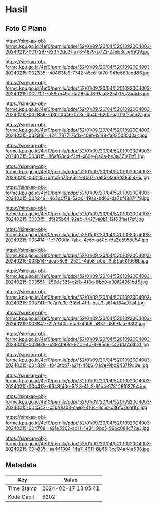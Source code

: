 # Hasil

## Foto C Plano

https://sirekap-obj-formc.kpu.go.id/4ef0/pemilu/pdpr/52/01/09/20/04/5201092004003-20240215-001729--e2342dd2-fa78-4879-b722-2aeb3cce6939.jpg

https://sirekap-obj-formc.kpu.go.id/4ef0/pemilu/pdpr/52/01/09/20/04/5201092004003-20240215-002335--40463fc9-7742-45c6-9f70-941c660edd86.jpg

https://sirekap-obj-formc.kpu.go.id/4ef0/pemilu/pdpr/52/01/09/20/04/5201092004003-20240215-002701--b58bb49c-0a26-4af8-9aa8-25407c78a4d5.jpg

https://sirekap-obj-formc.kpu.go.id/4ef0/pemilu/pdpr/52/01/09/20/04/5201092004003-20240215-002839--d8bc0446-078c-4b4b-b205-aa013f75ce2a.jpg

https://sirekap-obj-formc.kpu.go.id/4ef0/pemilu/pdpr/52/01/09/20/04/5201092004003-20240215-002916--42417877-76fb-40eb-b148-fa825d35d3a4.jpg

https://sirekap-obj-formc.kpu.go.id/4ef0/pemilu/pdpr/52/01/09/20/04/5201092004003-20240215-003015--86af68c4-f2bf-489e-8a6a-be3a371e7cf1.jpg

https://sirekap-obj-formc.kpu.go.id/4ef0/pemilu/pdpr/52/01/09/20/04/5201092004003-20240215-003115--bd1c8a73-e52a-4b67-ae85-8a93d3855495.jpg

https://sirekap-obj-formc.kpu.go.id/4ef0/pemilu/pdpr/52/01/09/20/04/5201092004003-20240215-003249--463c0f78-52b0-49a9-bd69-da7bf48874f9.jpg

https://sirekap-obj-formc.kpu.go.id/4ef0/pemilu/pdpr/52/01/09/20/04/5201092004003-20240215-003315--d5f25b64-92ab-4427-a0b1-12f63faef7ef.jpg

https://sirekap-obj-formc.kpu.go.id/4ef0/pemilu/pdpr/52/01/09/20/04/5201092004003-20240215-003414--1e77000a-7abc-4c6c-a60c-fda2e5958d54.jpg

https://sirekap-obj-formc.kpu.go.id/4ef0/pemilu/pdpr/52/01/09/20/04/5201092004003-20240215-003514--dca58c8f-2522-4db8-b0bf-3a56a501066b.jpg

https://sirekap-obj-formc.kpu.go.id/4ef0/pemilu/pdpr/52/01/09/20/04/5201092004003-20240215-003551--256dc325-c2fb-4f8d-8bb0-a30f24961bd5.jpg

https://sirekap-obj-formc.kpu.go.id/4ef0/pemilu/pdpr/52/01/09/20/04/5201092004003-20240215-003741--1e7a7e3e-3f6d-4ffb-baa3-a614d64a07a4.jpg

https://sirekap-obj-formc.kpu.go.id/4ef0/pemilu/pdpr/52/01/09/20/04/5201092004003-20240215-003841--2f7e140c-efa6-4db6-a837-d86e1aa763f2.jpg

https://sirekap-obj-formc.kpu.go.id/4ef0/pemilu/pdpr/52/01/09/20/04/5201092004003-20240215-003938--b894b99d-82c1-4c78-85d9-c47b1a7a8b8f.jpg

https://sirekap-obj-formc.kpu.go.id/4ef0/pemilu/pdpr/52/01/09/20/04/5201092004003-20240215-004320--f843fbb7-a21f-45b6-8e9e-9bb9437f9d0e.jpg

https://sirekap-obj-formc.kpu.go.id/4ef0/pemilu/pdpr/52/01/09/20/04/5201092004003-20240215-004413--6648f40e-5f38-41c2-91b4-978129f92794.jpg

https://sirekap-obj-formc.kpu.go.id/4ef0/pemilu/pdpr/52/01/09/20/04/5201092004003-20240215-004542--c5ba9a08-cae2-4f64-8c5d-c36fd7e2e1fc.jpg

https://sirekap-obj-formc.kpu.go.id/4ef0/pemilu/pdpr/52/01/09/20/04/5201092004003-20240215-004708--a91e5902-ac11-4e34-9bc5-99bc084c72a3.jpg

https://sirekap-obj-formc.kpu.go.id/4ef0/pemilu/pdpr/52/01/09/20/04/5201092004003-20240215-004835--ae441304-14a7-4611-8b65-3cc04a44a538.jpg


## Metadata

| Key        | Value               |
| ---------- | ------------------- |
| Time Stamp | 2024-02-17 13:05:41 |
| Kode Dapil | 5202                |



